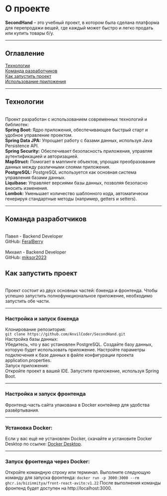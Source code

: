 <h1>О проекте</h1>
<b>SecondHand</b> – это учебный проект, в котором была сделана платформа для перепродажи вещей, где каждый может быстро и легко продать или купить товары б/у. 
<hr>
<h2>Оглавление</h2>
<a href="#технологии">Технологии</a><br>
<a href="#разработчики">Команда разработчиков</a><br>
<a href="#старт">Как запустить проект</a><br>
<a href="#использование">Использование приложения</a>
<hr>
<h2 id="технологии">Технологии</h2><br>
Проект разработан с использованием современных технологий и библиотек:<br>
<b>Spring Boot:</b> Ядро приложения, обеспечивающее быстрый старт и удобное управление проектом.<br>
<b>Spring Data JPA:</b> Упрощает работу с базами данных, используя Java Persistence API.<br>
<b>Spring Security:</b> Обеспечивает безопасность приложения, управляя аутентификацией и авторизацией.<br>
<b>MapStruct:</b> Помогает в маппинге объектов, упрощая преобразование данных между различными слоями приложения.<br>
<b>PostgreSQL:</b> PostgreSQL используется как основная система управления базами данных.<br>
<b>Liquibase:</b> Управляет версиями базы данных, позволяя безопасно вносить изменения.<br>
<b>Lombok:</b> Уменьшает количество шаблонного кода, автоматически генерируя стандартные методы (например, getters и setters).
<hr>
<h2 id="разработчики">Команда разработчиков</h2><br>
Павел - Backend Developer<br>
GitHub: <a href="https://github.com/FeralBerry">FeralBerry</a><br>
<br>
Михаил - Backend Developer<br>
GitHub: <a href="https://github.com/miksor2023">miksor2023</a><br>
<h2 id="старт">Как запустить проект</h2><br>
Проект состоит из двух основных частей: бэкенда и фронтенда. Чтобы успешно запустить полнофункциональное приложение, необходимо запустить обе части.
<hr>
<h3>Настройка и запуск бэкенда</h3>
Клонирование репозитория:<br>
<code>git clone https://github.com/AnvilCoder/SecondHand.git </code><br>
Настройка базы данных:<br>
Убедитесь, что у вас установлен PostgreSQL.
Создайте базу данных, которую будет использовать приложение.
Настройте параметры подключения к базе данных в файле конфигурации проекта application.properties. <br>
Запуск приложения:<br>
Откройте проект в вашей IDE.
Запустите приложение, используя Spring Boot.
<hr>
<h3>Настройка и запуск фронтенда</h3>
Фронтенд-часть сайта упакована в Docker контейнер для удобства развёртывания.
<br>
<hr>
<h3>Установка Docker:</h3>
Если у вас ещё не установлен Docker, скачайте и установите Docker Desktop по ссылке: <a href="https://www.docker.com/products/docker-desktop/">Docker Desktop</a>.
<hr>
<h3>Запуск фронтенда через Docker:</h3>
Откройте командную строку или терминал.
Выполните следующую команду для запуска фронтенда:
<code>docker run -p 3000:3000 --rm ghcr.io/bizinmitya/front-react-avito:v1.22</code>
После выполнения команды фронтенд будет доступен на http://localhost:3000.
